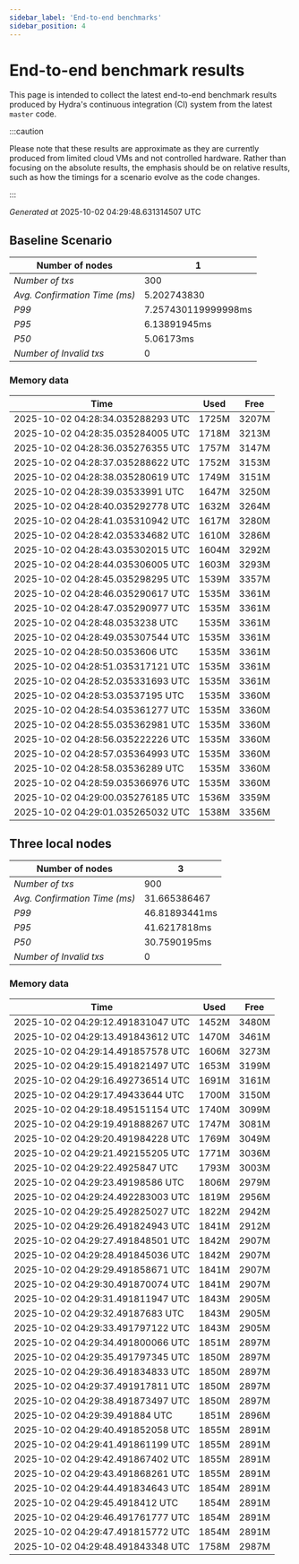 ```yaml
--- 
sidebar_label: 'End-to-end benchmarks' 
sidebar_position: 4 
--- 
```


# End-to-end benchmark results 

This page is intended to collect the latest end-to-end benchmark  results produced by Hydra's continuous integration (CI) system from  the latest `master` code.

:::caution

Please note that these results are approximate  as they are currently produced from limited cloud VMs and not controlled hardware.  Rather than focusing on the absolute results,   the emphasis should be on relative results,  such as how the timings for a scenario evolve as the code changes.

:::

_Generated at_  2025-10-02 04:29:48.631314507 UTC


## Baseline Scenario



| Number of nodes |  1 | 
| -- | -- |
| _Number of txs_ | 300 |
| _Avg. Confirmation Time (ms)_ | 5.202743830 |
| _P99_ | 7.257430119999998ms |
| _P95_ | 6.13891945ms |
| _P50_ | 5.06173ms |
| _Number of Invalid txs_ | 0 |
      

### Memory data 

 | Time | Used | Free | 
|------------------------------------|------|------|
 | 2025-10-02 04:28:34.035288293 UTC | 1725M | 3207M | 
 | 2025-10-02 04:28:35.035284005 UTC | 1718M | 3213M | 
 | 2025-10-02 04:28:36.035276355 UTC | 1757M | 3147M | 
 | 2025-10-02 04:28:37.035288622 UTC | 1752M | 3153M | 
 | 2025-10-02 04:28:38.035280619 UTC | 1749M | 3151M | 
 | 2025-10-02 04:28:39.03533991 UTC | 1647M | 3250M | 
 | 2025-10-02 04:28:40.035292778 UTC | 1632M | 3264M | 
 | 2025-10-02 04:28:41.035310942 UTC | 1617M | 3280M | 
 | 2025-10-02 04:28:42.035334682 UTC | 1610M | 3286M | 
 | 2025-10-02 04:28:43.035302015 UTC | 1604M | 3292M | 
 | 2025-10-02 04:28:44.035306005 UTC | 1603M | 3293M | 
 | 2025-10-02 04:28:45.035298295 UTC | 1539M | 3357M | 
 | 2025-10-02 04:28:46.035290617 UTC | 1535M | 3361M | 
 | 2025-10-02 04:28:47.035290977 UTC | 1535M | 3361M | 
 | 2025-10-02 04:28:48.0353238 UTC | 1535M | 3361M | 
 | 2025-10-02 04:28:49.035307544 UTC | 1535M | 3361M | 
 | 2025-10-02 04:28:50.0353606 UTC | 1535M | 3361M | 
 | 2025-10-02 04:28:51.035317121 UTC | 1535M | 3361M | 
 | 2025-10-02 04:28:52.035331693 UTC | 1535M | 3361M | 
 | 2025-10-02 04:28:53.03537195 UTC | 1535M | 3360M | 
 | 2025-10-02 04:28:54.035361277 UTC | 1535M | 3360M | 
 | 2025-10-02 04:28:55.035362981 UTC | 1535M | 3360M | 
 | 2025-10-02 04:28:56.035222226 UTC | 1535M | 3360M | 
 | 2025-10-02 04:28:57.035364993 UTC | 1535M | 3360M | 
 | 2025-10-02 04:28:58.03536289 UTC | 1535M | 3360M | 
 | 2025-10-02 04:28:59.035366976 UTC | 1535M | 3360M | 
 | 2025-10-02 04:29:00.035276185 UTC | 1536M | 3359M | 
 | 2025-10-02 04:29:01.035265032 UTC | 1538M | 3356M | 


## Three local nodes



| Number of nodes |  3 | 
| -- | -- |
| _Number of txs_ | 900 |
| _Avg. Confirmation Time (ms)_ | 31.665386467 |
| _P99_ | 46.81893441ms |
| _P95_ | 41.6217818ms |
| _P50_ | 30.7590195ms |
| _Number of Invalid txs_ | 0 |
      

### Memory data 

 | Time | Used | Free | 
|------------------------------------|------|------|
 | 2025-10-02 04:29:12.491831047 UTC | 1452M | 3480M | 
 | 2025-10-02 04:29:13.491843612 UTC | 1470M | 3461M | 
 | 2025-10-02 04:29:14.491857578 UTC | 1606M | 3273M | 
 | 2025-10-02 04:29:15.491821497 UTC | 1653M | 3199M | 
 | 2025-10-02 04:29:16.492736514 UTC | 1691M | 3161M | 
 | 2025-10-02 04:29:17.49433644 UTC | 1700M | 3150M | 
 | 2025-10-02 04:29:18.495151154 UTC | 1740M | 3099M | 
 | 2025-10-02 04:29:19.491888267 UTC | 1747M | 3081M | 
 | 2025-10-02 04:29:20.491984228 UTC | 1769M | 3049M | 
 | 2025-10-02 04:29:21.492155205 UTC | 1771M | 3036M | 
 | 2025-10-02 04:29:22.4925847 UTC | 1793M | 3003M | 
 | 2025-10-02 04:29:23.49198586 UTC | 1806M | 2979M | 
 | 2025-10-02 04:29:24.492283003 UTC | 1819M | 2956M | 
 | 2025-10-02 04:29:25.492825027 UTC | 1822M | 2942M | 
 | 2025-10-02 04:29:26.491824943 UTC | 1841M | 2912M | 
 | 2025-10-02 04:29:27.491848501 UTC | 1842M | 2907M | 
 | 2025-10-02 04:29:28.491845036 UTC | 1842M | 2907M | 
 | 2025-10-02 04:29:29.491858671 UTC | 1841M | 2907M | 
 | 2025-10-02 04:29:30.491870074 UTC | 1841M | 2907M | 
 | 2025-10-02 04:29:31.491811947 UTC | 1843M | 2905M | 
 | 2025-10-02 04:29:32.49187683 UTC | 1843M | 2905M | 
 | 2025-10-02 04:29:33.491797122 UTC | 1843M | 2905M | 
 | 2025-10-02 04:29:34.491800066 UTC | 1851M | 2897M | 
 | 2025-10-02 04:29:35.491797345 UTC | 1850M | 2897M | 
 | 2025-10-02 04:29:36.491834833 UTC | 1850M | 2897M | 
 | 2025-10-02 04:29:37.491917811 UTC | 1850M | 2897M | 
 | 2025-10-02 04:29:38.491873497 UTC | 1850M | 2897M | 
 | 2025-10-02 04:29:39.491884 UTC | 1851M | 2896M | 
 | 2025-10-02 04:29:40.491852058 UTC | 1855M | 2891M | 
 | 2025-10-02 04:29:41.491861199 UTC | 1855M | 2891M | 
 | 2025-10-02 04:29:42.491867402 UTC | 1855M | 2891M | 
 | 2025-10-02 04:29:43.491868261 UTC | 1855M | 2891M | 
 | 2025-10-02 04:29:44.491834643 UTC | 1854M | 2891M | 
 | 2025-10-02 04:29:45.4918412 UTC | 1854M | 2891M | 
 | 2025-10-02 04:29:46.491761777 UTC | 1854M | 2891M | 
 | 2025-10-02 04:29:47.491815772 UTC | 1854M | 2891M | 
 | 2025-10-02 04:29:48.491843348 UTC | 1758M | 2987M | 

